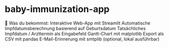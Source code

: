 # baby-immunization-app
🧠 Was du bekommst: Interaktive Web-App mit Streamlit  Automatische Impfdatumsberechnung basierend auf Geburtsdatum  Tatsächliches Impfdatum / Arzttermin als Eingabefeld  Gantt-Chart mit matplotlib  Export als CSV mit pandas  E-Mail-Erinnerung mit smtplib (optional, lokal ausführbar)
